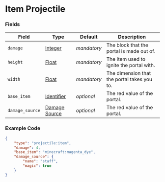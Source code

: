# Item Projectile

### Fields

   Field   | Type | Default | Description
-----------|------|---------|-------------
`damage` | [Integer](../submodules/apoli-docs/docs/data_types/integer/) | *mandatory* | The block that the portal is made out of.
`height` | [Float](../submodules/apoli-docs/docs/data_types/float/) | *mandatory* | The Item used to ignite the portal with.
`width` | [Float](../submodules/apoli-docs/docs/data_types/float/) | *mandatory* | The dimension that the portal takes you to.
`base_item` | [Identifier](../submodules/apoli-docs/docs/data_types/identifier/) | *optional* | The red value of the portal.
`damage_source` | [Damage Source](../submodules/apoli-docs/docs/misc/vanilla_damage_sources) | *optional* | The red value of the portal.

### Example Code

```json
{
	"type": "projectile:item",
	"damage": 4,
	"base_item": "minecraft:magenta_dye",
	"damage_source": {
		"name": "staff",
		"magic": true
	}
}
```
